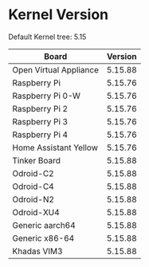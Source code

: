 
# Kernel Version

Default Kernel tree: 5.15

| Board | Version |
|-------|---------|
| Open Virtual Appliance | 5.15.88 |
| Raspberry Pi | 5.15.76 |
| Raspberry Pi 0-W | 5.15.76 |
| Raspberry Pi 2 | 5.15.76 |
| Raspberry Pi 3 | 5.15.76 |
| Raspberry Pi 4 | 5.15.76 |
| Home Assistant Yellow | 5.15.76 |
| Tinker Board | 5.15.88 |
| Odroid-C2 | 5.15.88 |
| Odroid-C4 | 5.15.88 |
| Odroid-N2 | 5.15.88 |
| Odroid-XU4 | 5.15.88 |
| Generic aarch64 | 5.15.88 |
| Generic x86-64 | 5.15.88 |
| Khadas VIM3 | 5.15.88 |
